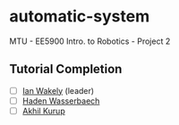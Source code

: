 # automatic-system
MTU - EE5900 Intro. to Robotics - Project 2

## Tutorial Completion
- [ ] [Ian Wakely](https://github.com/raveious) (leader)
- [ ] [Haden Wasserbaech](https://github.com/spartanhaden)
- [ ] [Akhil Kurup](https://github.com/amkurup)
